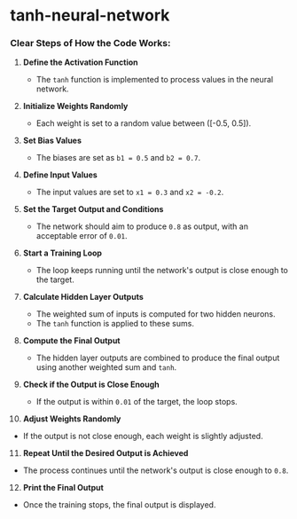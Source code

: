 # tanh-neural-network
### Clear Steps of How the Code Works:

1. **Define the Activation Function**  
   - The `tanh` function is implemented to process values in the neural network.

2. **Initialize Weights Randomly**  
   - Each weight is set to a random value between \([-0.5, 0.5]\).

3. **Set Bias Values**  
   - The biases are set as `b1 = 0.5` and `b2 = 0.7`.

4. **Define Input Values**  
   - The input values are set to `x1 = 0.3` and `x2 = -0.2`.

5. **Set the Target Output and Conditions**  
   - The network should aim to produce `0.8` as output, with an acceptable error of `0.01`.

6. **Start a Training Loop**  
   - The loop keeps running until the network's output is close enough to the target.

7. **Calculate Hidden Layer Outputs**  
   - The weighted sum of inputs is computed for two hidden neurons.  
   - The `tanh` function is applied to these sums.

8. **Compute the Final Output**  
   - The hidden layer outputs are combined to produce the final output using another weighted sum and `tanh`.

9. **Check if the Output is Close Enough**  
   - If the output is within `0.01` of the target, the loop stops.

10. **Adjust Weights Randomly**  
   - If the output is not close enough, each weight is slightly adjusted.

11. **Repeat Until the Desired Output is Achieved**  
   - The process continues until the network's output is close enough to `0.8`.

12. **Print the Final Output**  
   - Once the training stops, the final output is displayed.
